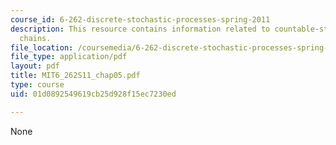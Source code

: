 ```yaml
---
course_id: 6-262-discrete-stochastic-processes-spring-2011
description: This resource contains information related to countable-state Markov
  chains.
file_location: /coursemedia/6-262-discrete-stochastic-processes-spring-2011/01d0892549619cb25d928f15ec7230ed_MIT6_262S11_chap05.pdf
file_type: application/pdf
layout: pdf
title: MIT6_262S11_chap05.pdf
type: course
uid: 01d0892549619cb25d928f15ec7230ed

---
```

None